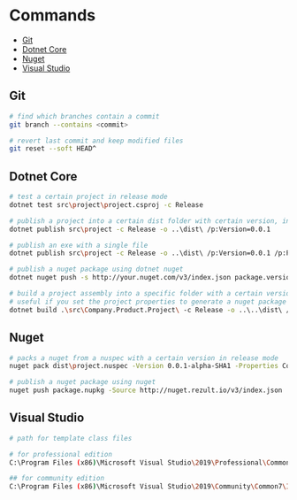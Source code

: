 # Commands

- [Git](#git)
- [Dotnet Core](#dotnet-core)
- [Nuget](#nuget)
- [Visual Studio](#visual-studio)

## Git

```bash
# find which branches contain a commit
git branch --contains <commit>
```

```bash
# revert last commit and keep modified files
git reset --soft HEAD^
```

## Dotnet Core

```bash
# test a certain project in release mode
dotnet test src\project\project.csproj -c Release
```

```bash
# publish a project into a certain dist folder with certain version, in release mode
dotnet publish src\project -c Release -o ..\dist\ /p:Version=0.0.1
```

```bash
# publish an exe with a single file
dotnet publish src\project -c Release -o ..\dist\ /p:Version=0.0.1 /p:PublishSingleFile=true /p:PublishTrimmed=true /p:PublishReadyToRun=true
```


```bash
# publish a nuget package using dotnet nuget
dotnet nuget push -s http://your.nuget.com/v3/index.json package.version.nupkg -k key
```

```bash
# build a project assembly into a specific folder with a certain version
# useful if you set the project properties to generate a nuget package
dotnet build .\src\Company.Product.Project\ -c Release -o ..\..\dist\ /p:Version=$version
```

## Nuget

```bash
# packs a nuget from a nuspec with a certain version in release mode
nuget pack dist\project.nuspec -Version 0.0.1-alpha-SHA1 -Properties Configuration=Release -OutputDirectory .\dist\
```

```bash
# publish a nuget package using nuget
nuget push package.nupkg -Source http://nuget.rezult.io/v3/index.json
```

## Visual Studio

```bash
# path for template class files

# for professional edition
C:\Program Files (x86)\Microsoft Visual Studio\2019\Professional\Common7\IDE\ItemTemplates\CSharp\Code\1033\Class\Class.cs

## for community edition
C:\Program Files (x86)\Microsoft Visual Studio\2019\Community\Common7\IDE\ItemTemplates\CSharp\Code\1033\Class\Class.cs
```
